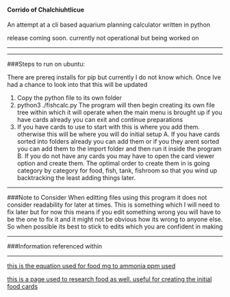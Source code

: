 #### Corrido of Chalchiuhtlicue
An attempt at a cli based aquarium planning calculator written in python

release coming soon. currently not operational but being worked on

-----

_________________________________________________________________________
###Steps to run on ubuntu:

There are prereq installs for pip but currently I do not know which. Once Ive had a chance to look into that this will be updated

  1. Copy the python file to its own folder
  2. python3 ./fishcalc.py
       The program will then begin creating its own file tree within which it will operate
       when the main menu is brought up if you have cards already you can exit and continue preparations
  3. If you have cards to use to start with this is where you add them. otherwise this will be where you will do initial setup
    A. If you have cards sorted into folders already you can add them or if you they arent sorted you can add them to the import folder and then run it inside the program
    B. If you do not have any cards you may have to open the card viewer option and create them. The optimal order to create them in is going category by category for food, fish, tank, fishroom so that you wind up backtracking the least adding things later.


-----
###Note to Consider
When editting files using this program it does not consider readability for later at times. This is something which I will need to fix later but for now this means if you edit something wrong you will have to be the one to fix it and it might not be obvious how its wrong to anyone else. So when possible its best to stick to edits which you are confident in making

_________________________________________________________________________
###Information referenced within
_______________

[this is the equation used for food mg to ammonia ppm used](https://www.sosofishy.com/post/how-to-calculate-how-much-your-feeding-produces)


[this is a page used to research food as well. useful for creating the initial food cards](https://aquariumscience.org/index.php/3-6-1-dry-fish-food-in-depth/)














